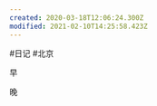 ```yaml
---
created: 2020-03-18T12:06:24.300Z
modified: 2021-02-10T14:25:58.423Z
---
```

#日记 #北京

<!-- @timer "date":"Thu Feb 27 2020 09:30:34 GMT+0800 (CST)" -->

早

<!-- @timer "date":"Thu Feb 27 2020 22:47:37 GMT+0800 (CST)","duration":"about 13 hours" -->

晚
